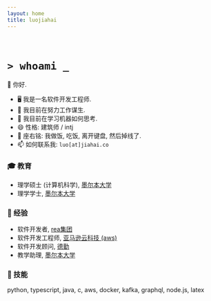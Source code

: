 ```yaml
---
layout: home
title: luojiahai
---
```


<br/>

# `> whoami _`

👋 你好.

- 🖥️ 我是一名软件开发工程师.
- 🔭 我目前在努力工作谋生.
- 🌱 我目前在学习机器如何思考.
- 😄 性格: 建筑师 / intj
- 💬 座右铭: 我做饭, 吃饭, 离开键盘, 然后掉线了.
- 📫 如何联系我: `luo[at]jiahai.co`

### 🎓 教育

- 理学硕士 (计算机科学), [墨尔本大学](https://www.unimelb.edu.au/)
- 理学学士, [墨尔本大学](https://www.unimelb.edu.au/)

### 🏢 经验

- 软件开发者, [rea集团](https://www.rea-group.com/)
- 软件开发工程师, [亚马逊云科技 (aws)](https://aws.amazon.com/)
- 软件开发顾问, [德勤](https://www.deloitte.com/)
- 教学助理, [墨尔本大学](https://www.unimelb.edu.au/)

### 🚀 技能

python, typescript, java, c, aws, docker, kafka, graphql, node.js, latex

